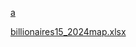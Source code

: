 [a](https://raw.github.com/Abiodun360of/GIF-image1/blob/main/billionaires15_2024map.xlsx-Excel2025-03-1806-48-03-ezgif.com-crop.gif)


[billionaires15_2024map.xlsx](https://github.com/user-attachments/files/19321201/billionaires15_2024map.xlsx)


